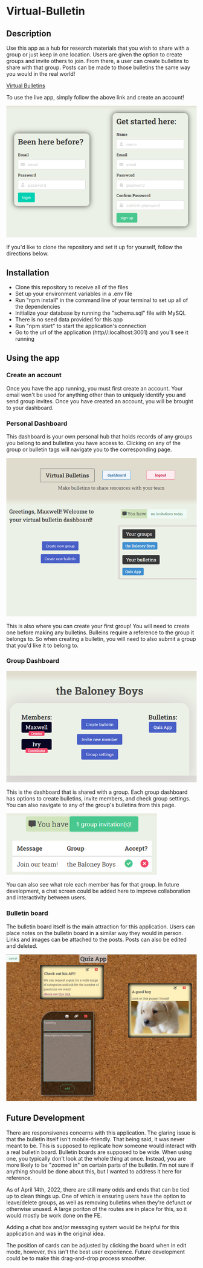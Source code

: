 # Virtual-Bulletin

## Description

Use this app as a hub for research materials that you wish to share with a group or just keep in one location. Users are given the option to create groups and invite others to join. From there, a user can create bulletins to share with that group. Posts can be made to those bulletins the same way you would in the real world! 

[Virtual Bulletins](https://mysterious-meadow-53370.herokuapp.com/login)

To use the live app, simply follow the above link and create an account!

![screenshot of Bulletin](https://github.com/MaxFrank13/Virtual-Bulletin/blob/main/public/assets/images/sign-in-photo.PNG)

If you'd like to clone the repository and set it up for yourself, follow the directions below.

## Installation

  - Clone this repository to receive all of the files
   - Set up your environment variables in a .env file
   - Run "npm install" in the command line of your terminal to set up all of the dependencies
   - Initialize your database by running the "schema.sql" file with MySQL
   - There is no seed data provided for this app
   - Run "npm start" to start the application's connection
   - Go to the url of the application (http//:localhost:3001) and you'll see it running

## Using the app

### Create an account

Once you have the app running, you must first create an account. Your email won't be used for anything other than to uniquely identify you and send group invites. Once you have created an account, you will be brought to your dashboard.

### Personal Dashboard

This dashboard is your own personal hub that holds records of any groups you belong to and bulletins you have access to. Clicking on any of the group or bulletin tags will navigate you to the corresponding page.

![screenshot of Personal Dashboard](https://github.com/MaxFrank13/Virtual-Bulletin/blob/main/public/assets/images/dashboard-photo.PNG)

This is also where you can create your first group! You will need to create one before making any bulletins. Bulleins require a reference to the group it belongs to. So when creating a bulletin, you will need to also submit a group that you'd like it to belong to.

### Group Dashboard

![screenshot of Group Dashboard](https://github.com/MaxFrank13/Virtual-Bulletin/blob/main/public/assets/images/group-dashboard-photo.PNG)

This is the dashboard that is shared with a group. Each group dashboard has options to create bulletins, invite members, and check group settings. You can also navigate to any of the group's bulletins from this page.

![screenshot of Group Dashboard](https://github.com/MaxFrank13/Virtual-Bulletin/blob/main/public/assets/images/invitation-photo.PNG)

You can also see what role each member has for that group. In future development, a chat screen could be added here to improve collaboration and interactivity between users.

### Bulletin board

The bulletin board itself is the main attraction for this application. Users can place notes on the bulletin board in a similar way they would in person. Links and images can be attached to the posts. Posts can also be edited and deleted. 

![screenshot of Group Dashboard](https://github.com/MaxFrank13/Virtual-Bulletin/blob/main/public/assets/images/bulletin-photo.PNG)



## Future Development

There are responsivenes concerns with this application. The glaring issue is that the bulletin itself isn't mobile-friendly. That being said, it was never meant to be. This is supposed to replicate how someone would interact with a real bulletin board. Bulletin boards are supposed to be wide. When using one, you typically don't look at the whole thing at once. Instead, you are more likely to be "zoomed in" on certain parts of the bulletin. I'm not sure if anything should be done about this, but I wanted to address it here for reference.

As of April 14th, 2022, there are still many odds and ends that can be tied up to clean things up. One of which is ensuring users have the option to leave/delete groups, as well as removing bulletins when they're defunct or otherwise unused. A large poriton of the routes are in place for this, so it would mostly be work done on the FE.

Adding a chat box and/or messaging system would be helpful for this application and was in the original idea. 

The position of cards can be adjusted by clicking the board when in edit mode, however, this isn't the best user experience. Future development could be to make this drag-and-drop process smoother.








